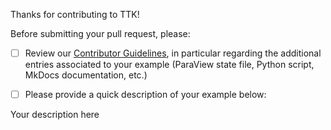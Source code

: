 Thanks for contributing to TTK!

Before submitting your pull request, please:

- [ ] Review our [Contributor Guidelines](https://github.com/topology-tool-kit/ttk-data/blob/dev/CONTRIBUTING.md), in particular regarding the additional entries associated to your example (ParaView state file, Python script, MkDocs documentation, etc.) 

- [ ] Please provide a quick description of your example below:

Your description here

